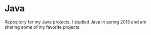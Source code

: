 # Java

Repository for my Java projects. I studied Java in spring 2015 and am sharing some of my favorite projects.



